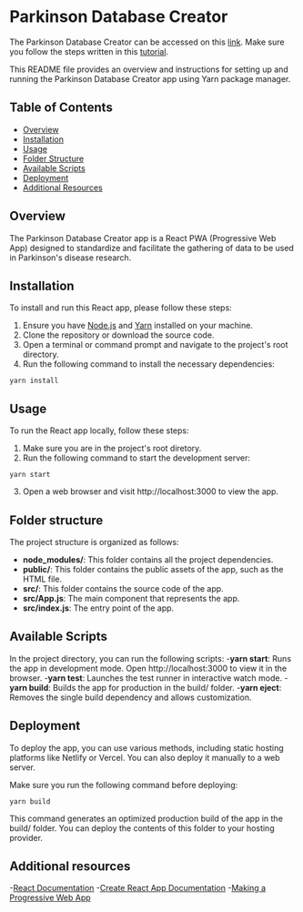 # Parkinson Database Creator

The Parkinson Database Creator can be accessed on this [link](https://free214.cs.upt.ro:6060/). Make sure you follow the steps written in this [tutorial](https://turquoise-hanny-68.tiiny.site/).

This README file provides an overview and instructions for setting up and running the Parkinson Database Creator app using Yarn package manager.

## Table of Contents
- [Overview](#overview)
- [Installation](#installation)
- [Usage](#usage)
- [Folder Structure](#folder-structure)
- [Available Scripts](#available-scripts)
- [Deployment](#deployment)
- [Additional Resources](#additional-resources)

## Overview

The Parkinson Database Creator app is a React PWA (Progressive Web App) designed to standardize and facilitate the gathering of data to be used in Parkinson's disease research.

## Installation

To install and run this React app, please follow these steps:

1. Ensure you have [Node.js](https://nodejs.org) and [Yarn](https://yarnpkg.com/) installed on your machine.
2. Clone the repository or download the source code.
3. Open a terminal or command prompt and navigate to the project's root directory.
4. Run the following command to install the necessary dependencies:

```shell
yarn install
```
## Usage

To run the React app locally, follow these steps:
1. Make sure you are in the project's root diretory.
2. Run the following command to start the development server:

```shell
yarn start
```
3. Open a web browser and visit http://localhost:3000 to view the app.

## Folder structure

The project structure is organized as follows:
- **node_modules/**: This folder contains all the project dependencies.
- **public/**: This folder contains the public assets of the app, such as the HTML file.
- **src/**: This folder contains the source code of the app.
- **src/App.js**: The main component that represents the app.
- **src/index.js**: The entry point of the app.

## Available Scripts

In the project directory, you can run the following scripts:
-**yarn start**: Runs the app in development mode. Open http://localhost:3000 to view it in the browser.
-**yarn test**: Launches the test runner in interactive watch mode.
-**yarn build**: Builds the app for production in the build/ folder.
-**yarn eject**: Removes the single build dependency and allows customization.

## Deployment

To deploy the app, you can use various methods, including static hosting platforms like Netlify or Vercel. You can also deploy it manually to a web server.

Make sure you run the following command before deploying:
```shell
yarn build
```
This command generates an optimized production build of the app in the build/ folder. You can deploy the contents of this folder to your hosting provider.

## Additional resources
-[React Documentation](https://legacy.reactjs.org/docs/getting-started.html)
-[Create React App Documentation](https://create-react-app.dev/docs/getting-started/)
-[Making a Progressive Web App](https://create-react-app.dev/docs/making-a-progressive-web-app/)
